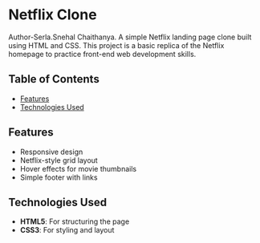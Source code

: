 # Netflix Clone
Author-Serla.Snehal Chaithanya.
A simple Netflix landing page clone built using HTML and CSS. This project is a basic replica of the Netflix homepage to practice front-end web development skills.

## Table of Contents
- [Features](#features)
- [Technologies Used](#technologies-used)
 
 

## Features
- Responsive design
- Netflix-style grid layout
- Hover effects for movie thumbnails
- Simple footer with links

## Technologies Used
- **HTML5**: For structuring the page
- **CSS3**: For styling and layout

 

